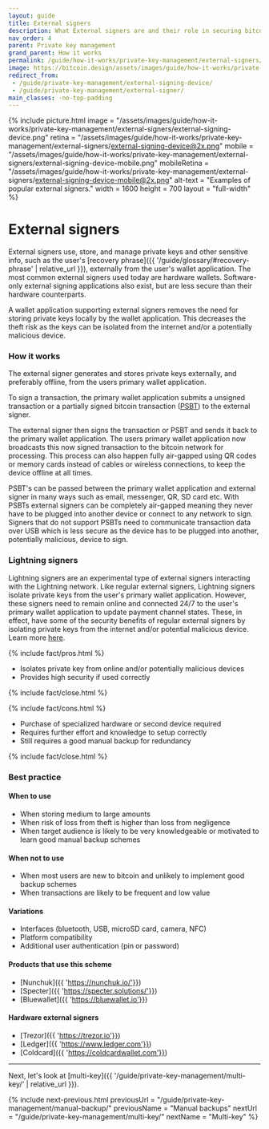 ```yaml
---
layout: guide
title: External signers
description: What External signers are and their role in securing bitcoin.
nav_order: 4
parent: Private key management
grand_parent: How it works
permalink: /guide/how-it-works/private-key-management/external-signers/
image: https://bitcoin.design/assets/images/guide/how-it-works/private-key-management/external-signers/external-signing-device-preview.png
redirect_from:
 - /guide/private-key-management/external-signing-device/
 - /guide/private-key-management/external-signer/
main_classes: -no-top-padding
---
```


<!--

Editor's notes

Description of what an external signers are and what the scheme consists of.

Illustration sources

https://www.figma.com/community/file/888680264445459448
https://www.figma.com/community/file/995256542920917246/BDG---Private-key-management-illustrations
https://www.figma.com/file/qr4P17z6WSPADm6oW0cKw2/?node-id=261%3A1837

-->

{% include picture.html
   image = "/assets/images/guide/how-it-works/private-key-management/external-signers/external-signing-device.png"
   retina = "/assets/images/guide/how-it-works/private-key-management/external-signers/external-signing-device@2x.png"
   mobile = "/assets/images/guide/how-it-works/private-key-management/external-signers/external-signing-device-mobile.png"
   mobileRetina = "/assets/images/guide/how-it-works/private-key-management/external-signers/external-signing-device-mobile@2x.png"
   alt-text = "Examples of popular external signers."
   width = 1600
   height = 700
   layout = "full-width"
%}

# External signers

External signers use, store, and manage private keys and other sensitive info, such as the user's [recovery phrase]({{ '/guide/glossary/#recovery-phrase' | relative_url }}), externally from the user's wallet application. The most common external signers used today are hardware wallets. Software-only external signing applications also exist, but are less secure than their hardware counterparts.

A wallet application supporting external signers removes the need for storing private keys locally by the wallet application. This decreases the theft risk as the keys can be isolated from the internet and/or a potentially malicious device.

### How it works

<div class="center" markdown="1">

The external signer generates and stores private keys externally, and preferably offline, from the users primary wallet application.

To sign a transaction, the primary wallet application submits a unsigned transaction or a partially signed bitcoin transaction ([PSBT](https://github.com/bitcoin/bips/blob/master/bip-0174.mediawiki)) to the external signer.

The external signer then signs the transaction or PSBT and sends it back to the primary wallet application. The users primary wallet application now broadcasts this now signed transaction to the bitcoin network for processing. This process can also happen fully air-gapped using QR codes or memory cards instead of cables or wireless connections, to keep the device offline at all times.

PSBT's can be passed between the primary wallet application and external signer in many ways such as email, messenger, QR, SD card etc. With PSBTs external signers can be completely air-gapped meaning they never have to be plugged into another device or connect to any network to sign. Signers that do not support PSBTs need to communicate transaction data over USB which is less secure as the device has to be plugged into another, potentially malicious, device to sign.

</div>

### Lightning signers

Lightning signers are an experimental type of external signers interacting with the Lightning network. Like regular external signers, Lightning signers isolate private keys from the user's primary wallet application. However, these signers need to remain online and connected 24/7 to the user's primary wallet application to update payment channel states. These, in effect, have some of the security benefits of regular external signers by isolating private keys from the internet and/or potential malicious device. Learn more [here](https://gitlab.com/lightning-signer/docs/-/blob/master/README.md).

{% include fact/pros.html %}

- Isolates private key from online and/or potentially malicious devices
- Provides high security if used correctly

{% include fact/close.html %}

{% include fact/cons.html %}

- Purchase of specialized hardware or second device required
- Requires further effort and knowledge to setup correctly
- Still requires a good manual backup for redundancy

{% include fact/close.html %}

### Best practice

#### When to use
- When storing medium to large amounts
- When risk of loss from theft is higher than loss from negligence
- When target audience is likely to be very knowledgeable or motivated to learn good manual backup schemes

#### When not to use
- When most users are new to bitcoin and unlikely to implement good backup schemes
- When transactions are likely to be frequent and low value

#### Variations
- Interfaces (bluetooth, USB, microSD card, camera, NFC)
- Platform compatibility
- Additional user authentication (pin or password)

#### Products that use this scheme
- [Nunchuk]({{ 'https://nunchuk.io/'}})
- [Specter]({{ 'https://specter.solutions/'}})
- [Bluewallet]({{ 'https://bluewallet.io'}})

#### Hardware external signers
- [Trezor]({{ 'https://trezor.io'}})
- [Ledger]({{ 'https://www.ledger.com'}})
- [Coldcard]({{ 'https://coldcardwallet.com'}})

---

Next, let's look at [multi-key]({{ '/guide/private-key-management/multi-key/' | relative_url }}).

{% include next-previous.html
   previousUrl = "/guide/private-key-management/manual-backup/"
   previousName = "Manual backups"
   nextUrl = "/guide/private-key-management/multi-key/"
   nextName = "Multi-key"
%}

